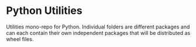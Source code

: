 # Python Utilities

Utilities mono-repo for Python. Individual folders are different packages and can each contain their own independent packages that will be distributed as wheel files.